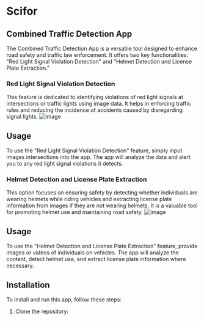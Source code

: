 # Scifor
## Combined Traffic Detection App

The Combined Traffic Detection App is a versatile tool designed to enhance road safety and traffic law enforcement. It offers two key functionalities: "Red Light Signal Violation Detection" and "Helmet Detection and License Plate Extraction."

### Red Light Signal Violation Detection

This feature is dedicated to identifying violations of red light signals at intersections or traffic lights using image data. It helps in enforcing traffic rules and reducing the incidence of accidents caused by disregarding signal lights. 
![image](https://github.com/AnnmariyaFrancis/Scifor/assets/121210814/5a7ea599-d00a-40c2-b448-a598d6ee9183)

## Usage

To use the "Red Light Signal Violation Detection" feature, simply input images  intersections  into the app. The app will analyze the data and alert you to any red light signal violations it detects.

### Helmet Detection and License Plate Extraction

This option focuses on ensuring safety by detecting whether individuals are wearing helmets while riding vehicles and extracting license plate information from images if they are not wearing helmets. It is a valuable tool for promoting helmet use and maintaining road safety.
![image](https://github.com/AnnmariyaFrancis/Scifor/assets/121210814/0dbf4eda-05ad-46d3-8567-be7a59aa10c4)


## Usage

To use the "Helmet Detection and License Plate Extraction" feature, provide images or videos of individuals on vehicles. The app will analyze the content, detect helmet use, and extract license plate information where necessary.

## Installation

To install and run this app, follow these steps:

1. Clone the repository:

